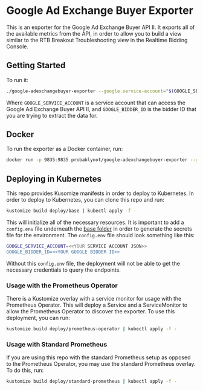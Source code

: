 # Google Ad Exchange Buyer Exporter

This is an exporter for the Google Ad Exchange Buyer API II. It exports all of the available metrics from the API, in order to allow you to build a view similar to the RTB Breakout Troubleshooting view in the Realtime Bidding Console.

## Getting Started

To run it:

```bash
./google-adexchangebuyer-exporter --google.service-account="$(GOOGLE_SERVICE_ACCOUNT)" --google.bidder-id="$(GOOGLE_BIDDER_ID)"
```

Where `GOOGLE_SERVICE_ACCOUNT` is a service account that can access the Google Ad Exchange Buyer API II, and `GOOGLE_BIDDER_ID` is the bidder ID that you are trying to extract the data for.

## Docker

To run the exporter as a Docker container, run:

```bash
docker run -p 9835:9835 probablynot/google-adexchangebuyer-exporter --google.service-account="$(GOOGLE_SERVICE_ACCOUNT)" --google.bidder-id="$(GOOGLE_BIDDER_ID)"
```

## Deploying in Kubernetes

This repo provides Kusomize manifests in order to deploy to Kubernetes. In order to deploy to Kubernetes, you can clone this repo and run:

```bash
kustomize build deploy/base | kubectl apply -f -
```

This will initialize all of the necessary resources. It is important to add a `config.env` file underneath the [base folder](/deploy/base) in order to generate the secrets file for the environment. The `config.env` file should look something like this:

```sh
GOOGLE_SERVICE_ACCOUNT=<<YOUR SERVICE ACCOUNT JSON>>
GOOGLE_BIDDER_ID=<<YOUR GOOGLE BIDDER ID>>
```

Without this `config.env` file, the deployment will not be able to get the necessary credentials to query the endpoints.

### Usage with the Prometheus Operator

There is a Kustomize overlay with a service monitor for usage with the Prometheus Operator. This will deploy a Service and a ServiceMonitor to allow the Prometheus Operator to discover the exporter. To use this deployment, you can run:

```bash
kustomize build deploy/prometheus-operator | kubectl apply -f -
```

### Usage with Standard Prometheus

If you are using this repo with the standard Prometheus setup as opposed to the Prometheus Operator, you may use the standard Prometheus overlay. To do this, run:

```bash
kustomize build deploy/standard-prometheus | kubectl apply -f -
```